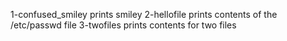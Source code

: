 1-confused_smiley prints smiley
2-hellofile prints contents of the /etc/passwd file
3-twofiles prints contents for two files
